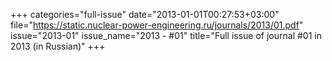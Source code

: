 +++
categories="full-issue"
date="2013-01-01T00:27:53+03:00"
file="https://static.nuclear-power-engineering.ru/journals/2013/01.pdf"
issue="2013-01"
issue_name="2013 - #01"
title="Full issue of journal #01 in 2013 (in Russian)"
+++